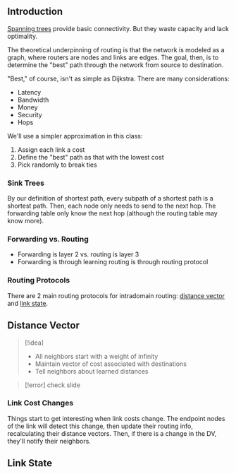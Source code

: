 ## Introduction

[Spanning trees](Components%20of%20a%20Network.md#Flooding) provide basic connectivity. But they waste capacity and lack optimality.

The theoretical underpinning of routing is that the network is modeled as a graph, where routers are nodes and links are edges. The goal, then, is to determine the "best" path through the network from source to destination.

"Best," of course, isn't as simple as Dijkstra. There are many considerations:
- Latency
- Bandwidth
- Money
- Security
- Hops

We'll use a simpler approximation in this class:
1. Assign each link a cost 
2. Define the "best" path as that with the lowest cost
3. Pick randomly to break ties

### Sink Trees

By our definition of shortest path, every subpath of a shortest path is a shortest path. Then, each node only needs to send to the next hop. The forwarding table only know the next hop (although the routing table may know more).

### Forwarding vs. Routing

- Forwarding is layer 2 vs. routing is layer 3 
- Forwarding is through learning routing is through routing protocol

### Routing Protocols

There are 2 main routing protocols for intradomain routing: [distance vector](Intradomain%20Routing.md#Distance%20Vector) and [link state](Intradomain%20Routing.md#Link%20State).

## Distance Vector

>[!idea]
>- All neighbors start with a weight of infinity
>- Maintain vector of cost associated with destinations
>- Tell neighbors about learned distances

>[!error]
>check slide

### Link Cost Changes

Things start to get interesting when link costs change. The endpoint nodes of the link will detect this change, then update their routing info, recalculating their distance vectors. Then, if there is a change in the DV, they'll notify their neighbors. 

## Link State